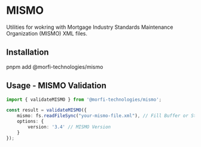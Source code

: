 # MISMO

Utilities for wokring with Mortgage Industry Standards Maintenance Organization (MISMO) XML files.

## Installation

pnpm add @morfi-technologies/mismo

## Usage - MISMO Validation

```ts
import { validateMISMO } from '@morfi-technologies/mismo';

const result = validateMISMO({
    mismo: fs.readFileSync("your-mismo-file.xml"), // Fill Buffer or String
    options: {
        version: '3.4' // MISMO Version
    }
});
```